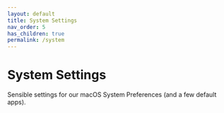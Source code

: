 ```yaml
---
layout: default
title: System Settings
nav_order: 5
has_children: true
permalink: /system
---
```


# System Settings

Sensible settings for our macOS System Preferences (and a few default apps).